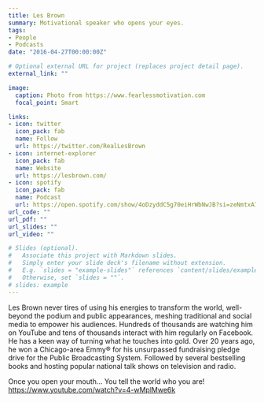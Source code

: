 ```yaml
---
title: Les Brown
summary: Motivational speaker who opens your eyes.
tags:
- People
- Podcasts
date: "2016-04-27T00:00:00Z"

# Optional external URL for project (replaces project detail page).
external_link: ""

image:
  caption: Photo from https://www.fearlessmotivation.com
  focal_point: Smart

links:
- icon: twitter
  icon_pack: fab
  name: Follow
  url: https://twitter.com/RealLesBrown
- icon: internet-explorer
  icon_pack: fab
  name: Website
  url: https://lesbrown.com/
- icon: spotify
  icon_pack: fab
  name: Podcast
  url: https://open.spotify.com/show/4oDzyddC5g70eiHrWbNwJB?si=zeNmtxA7QeS3Z85aX-Bb4w
url_code: ""
url_pdf: ""
url_slides: ""
url_video: ""

# Slides (optional).
#   Associate this project with Markdown slides.
#   Simply enter your slide deck's filename without extension.
#   E.g. `slides = "example-slides"` references `content/slides/example-slides.md`.
#   Otherwise, set `slides = ""`.
# slides: example
---
```


Les Brown never tires of using his energies to transform the world, well-beyond the podium and public appearances, meshing traditional and social media to empower his audiences. Hundreds of thousands are watching him on YouTube and tens of thousands interact with him regularly on Facebook. He has a keen way of turning what he touches into gold. Over 20 years ago, he won a Chicago-area Emmy® for his unsurpassed fundraising pledge drive for the Public Broadcasting System. Followed by several bestselling books and hosting popular national talk shows on television and radio.

Once you open your mouth... You tell the world who you are!
https://www.youtube.com/watch?v=4-wMplMwe6k




